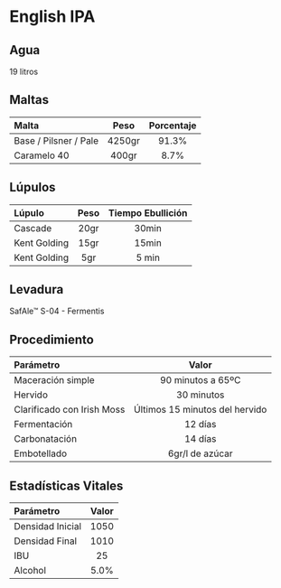 # English IPA

## Agua

19 litros

## Maltas

| Malta | Peso | Porcentaje |
| :--- | :---: | :---: |
| Base / Pilsner / Pale | 4250gr | 91.3% |
| Caramelo 40 | 400gr | 8.7% |

## Lúpulos

| Lúpulo | Peso | Tiempo Ebullición |
| :--- | :---: | :---: |
| Cascade | 20gr | 30min |
| Kent Golding | 15gr | 15min |
| Kent Golding | 5gr | 5 min |

## Levadura

SafAle™ S-04 - Fermentis

## Procedimiento

| Parámetro | Valor |
| :--- | :---: |
| Maceración simple | 90 minutos a 65ºC |
| Hervido | 30 minutos |
| Clarificado con Irish Moss | Últimos 15 minutos del hervido |
| Fermentación | 12 días |
| Carbonatación | 14 días |
| Embotellado |  6gr/l de azúcar |

## Estadísticas Vitales

| Parámetro | Valor |
| :--- | :---: |
| Densidad Inicial | 1050 |
| Densidad Final | 1010 |
| IBU | 25 |
| Alcohol | 5.0% |

